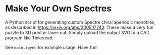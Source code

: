 # Make Your Own Spectres
A Python script for generating custom Spectre chiral aperiodic monotiles, as described in https://arxiv.org/abs/2305.17743.
These make a very fun puzzle to 3D print or laser-cut. Simply upload the output SVG to a CAD program like Tinkercad.

See `main.ipynb` for example usage. Have fun!